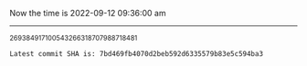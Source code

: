 Now the time is 2022-09-12 09:36:00 am

---

<small>269384917100543266318707988718481</small>

```txt
Latest commit SHA is: 7bd469fb4070d2beb592d6335579b83e5c594ba3
```
